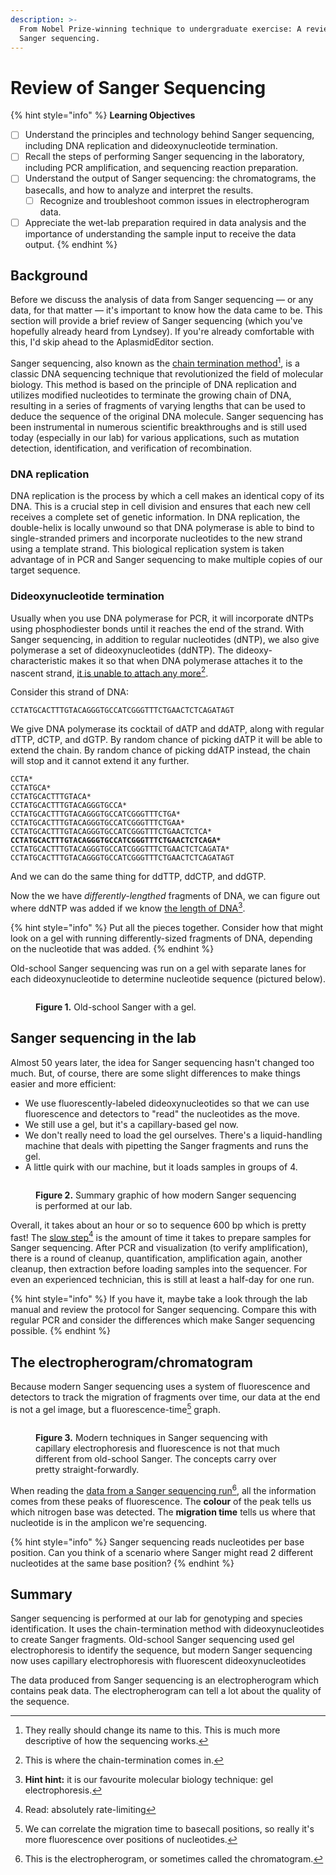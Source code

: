 ```yaml
---
description: >-
  From Nobel Prize-winning technique to undergraduate exercise: A review of
  Sanger sequencing.
---
```


# Review of Sanger Sequencing

{% hint style="info" %}
**Learning Objectives**

* [ ] Understand the principles and technology behind Sanger sequencing, including DNA replication and dideoxynucleotide termination.
* [ ] Recall the steps of performing Sanger sequencing in the laboratory, including PCR amplification, and sequencing reaction preparation.
* [ ] Understand the output of Sanger sequencing: the chromatograms, the basecalls, and how to analyze and interpret the results.
  * [ ] Recognize and troubleshoot common issues in electropherogram data.&#x20;
* [ ] Appreciate the wet-lab preparation required in data analysis and the importance of understanding the sample input to receive the data output.
{% endhint %}

## Background

Before we discuss the analysis of data from Sanger sequencing — or any data, for that matter — it's important to know how the data came to be. This section will provide a brief review of Sanger sequencing (which you've hopefully already heard from Lyndsey). If you're already comfortable with this, I'd skip ahead to the AplasmidEditor section.

Sanger sequencing, also known as the [chain termination method](#user-content-fn-1)[^1], is a classic DNA sequencing technique that revolutionized the field of molecular biology. This method is based on the principle of DNA replication and utilizes modified nucleotides to terminate the growing chain of DNA, resulting in a series of fragments of varying lengths that can be used to deduce the sequence of the original DNA molecule. Sanger sequencing has been instrumental in numerous scientific breakthroughs and is still used today (especially in our lab) for various applications, such as mutation detection, identification, and verification of recombination.

### DNA replication

DNA replication is the process by which a cell makes an identical copy of its DNA. This is a crucial step in cell division and ensures that each new cell receives a complete set of genetic information. In DNA replication, the double-helix is locally unwound so that DNA polymerase is able to bind to single-stranded primers and incorporate nucleotides to the new strand using a template strand. This biological replication system is taken advantage of in PCR and Sanger sequencing to make multiple copies of our target sequence.&#x20;

### Dideoxynucleotide termination

Usually when you use DNA polymerase for PCR, it will incorporate dNTPs using phosphodiester bonds until  it reaches the end of the strand. With Sanger sequencing, in addition to regular nucleotides (dNTP), we also give polymerase a set of dideoxynucleotides (ddNTP). The dideoxy- characteristic makes it so that when DNA polymerase attaches it to the nascent strand, [it is unable to attach any more](#user-content-fn-2)[^2].&#x20;

Consider this strand of DNA:

```
CCTATGCACTTTGTACAGGGTGCCATCGGGTTTCTGAACTCTCAGATAGT
```

We give DNA polymerase its cocktail of dATP and ddATP, along with regular dTTP, dCTP, and dGTP. By random chance of picking dATP it will be able to extend the chain. By random chance of picking ddATP instead, the chain will stop and it cannot extend it any further.

<pre data-title="Sanger fragments (ddATP)"><code>CCTA*
CCTATGCA*
CCTATGCACTTTGTACA*
CCTATGCACTTTGTACAGGGTGCCA*
CCTATGCACTTTGTACAGGGTGCCATCGGGTTTCTGA*
CCTATGCACTTTGTACAGGGTGCCATCGGGTTTCTGAA*
CCTATGCACTTTGTACAGGGTGCCATCGGGTTTCTGAACTCTCA*
<strong>CCTATGCACTTTGTACAGGGTGCCATCGGGTTTCTGAACTCTCAGA*
</strong>CCTATGCACTTTGTACAGGGTGCCATCGGGTTTCTGAACTCTCAGATA*
CCTATGCACTTTGTACAGGGTGCCATCGGGTTTCTGAACTCTCAGATAGT
</code></pre>

And we can do the same thing for ddTTP, ddCTP, and ddGTP.

Now the we have _differently-lengthed_ fragments of DNA, we can figure out where ddNTP was added if we know [the length of DNA](#user-content-fn-3)[^3].

{% hint style="info" %}
Put all the pieces together. Consider how that might look on a gel with running differently-sized fragments of DNA, depending on the nucleotide that was added.
{% endhint %}

Old-school Sanger sequencing was run on a gel with separate lanes for each dideoxynucleotide to determine nucleotide sequence (pictured below).

<figure><img src="https://files.gitbook.com/v0/b/gitbook-x-prod.appspot.com/o/spaces%2FuXQehO6lArpiroG7tIdI%2Fuploads%2FALCL2cUT2EdiEP2CjuT7%2Fimage.png?alt=media&#x26;token=3564065d-7eaa-4263-ab49-99dfccb32dc7" alt=""><figcaption><p><strong>Figure 1.</strong> Old-school Sanger with a gel.</p></figcaption></figure>

## Sanger sequencing in the lab

Almost 50 years later, the idea for Sanger sequencing hasn't changed too much. But, of course, there are some slight differences to make things easier and more efficient:

* We use fluorescently-labeled dideoxynucleotides so that we can use fluorescence and detectors to "read" the nucleotides as the move.
* We still use a gel, but it's a capillary-based gel now.
* We don't really need to load the gel ourselves. There's a liquid-handling machine that deals with pipetting the Sanger fragments and runs the gel.
* A little quirk with our machine, but it loads samples in groups of 4.

<figure><img src="https://files.gitbook.com/v0/b/gitbook-x-prod.appspot.com/o/spaces%2FuXQehO6lArpiroG7tIdI%2Fuploads%2FY8nnu2YzHkEKN7ASSVdE%2Fimage.png?alt=media&#x26;token=53fbfae4-fcc5-4667-ba3c-f9849d1777fa" alt=""><figcaption><p><strong>Figure 2.</strong> Summary graphic of how modern Sanger sequencing is performed at our lab.</p></figcaption></figure>

Overall, it takes about an hour or so to sequence 600 bp which is pretty fast! The [slow step](#user-content-fn-4)[^4] is the amount of time it takes to prepare samples for Sanger sequencing. After PCR and visualization (to verify amplification), there is a round of cleanup, quantification, amplification again, another cleanup, then extraction before loading samples into the sequencer. For even an experienced technician, this is still at least a half-day for one run.

{% hint style="info" %}
If you have it, maybe take a look through the lab manual and review the protocol for Sanger sequencing. Compare this with regular PCR and consider the differences which make Sanger sequencing possible.
{% endhint %}

## The electropherogram/chromatogram

Because modern Sanger sequencing uses a system of fluorescence and detectors to track the migration of fragments over time, our data at the end is not a gel image, but a fluorescence-time[^5] graph.

<figure><img src="https://files.gitbook.com/v0/b/gitbook-x-prod.appspot.com/o/spaces%2FuXQehO6lArpiroG7tIdI%2Fuploads%2FLYDfFGhx9oRkiwWquW9h%2Fimage.png?alt=media&#x26;token=10fd9410-27f1-4232-84c7-28db845619c8" alt=""><figcaption><p><strong>Figure 3.</strong> Modern techniques in Sanger sequencing with capillary electrophoresis and fluorescence is not that much different from old-school Sanger. The concepts carry over pretty straight-forwardly.</p></figcaption></figure>

When reading the [data from a Sanger sequencing run](#user-content-fn-6)[^6], all the information comes from these peaks of fluorescence. The **colour** of the peak tells us which nitrogen base was detected. The **migration time** tells us where that nucleotide is in the amplicon we're sequencing.

{% hint style="info" %}
Sanger sequencing reads nucleotides per base position. Can you think of a scenario where Sanger might read 2 different nucleotides at the same base position?
{% endhint %}

## Summary

Sanger sequencing is performed at our lab for genotyping and species identification. It uses the chain-termination method with dideoxynucleotides to create Sanger fragments. Old-school Sanger sequencing used gel electrophoresis to identify the sequence, but modern Sanger sequencing now uses capillary electrophoresis with fluorescent dideoxynucleotides

The data produced from Sanger sequencing is an electropherogram which contains peak data. The electropherogram can tell a lot about the quality of the sequence.

[^1]: They really should change its name to this. This is much more descriptive of how the sequencing works.

[^2]: This is where the chain-termination comes in.

[^3]: **Hint hint:** it is our favourite molecular biology technique: gel electrophoresis.

[^4]: Read: absolutely rate-limiting

[^5]: We can correlate the migration time to basecall positions, so really it's more fluorescence over positions of nucleotides.

[^6]: This is the electropherogram, or sometimes called the chromatogram.
